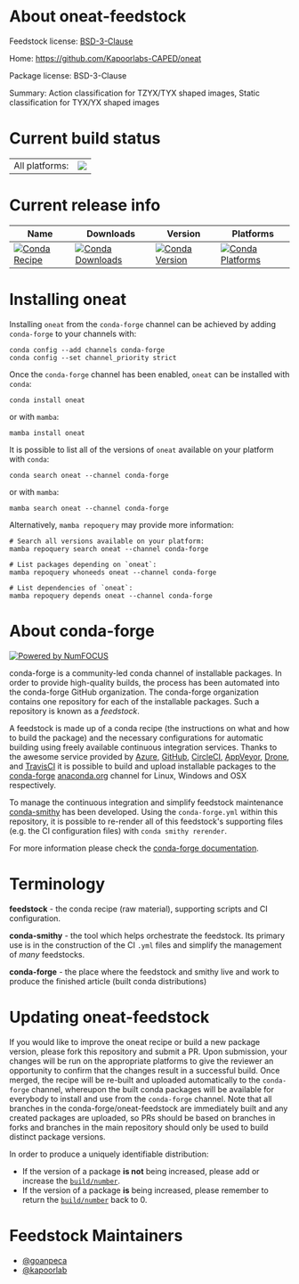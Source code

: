 About oneat-feedstock
=====================

Feedstock license: [BSD-3-Clause](https://github.com/conda-forge/oneat-feedstock/blob/main/LICENSE.txt)

Home: https://github.com/Kapoorlabs-CAPED/oneat

Package license: BSD-3-Clause

Summary: Action classification for TZYX/TYX shaped images,
Static classification for TYX/YX shaped images


Current build status
====================


<table><tr><td>All platforms:</td>
    <td>
      <a href="https://dev.azure.com/conda-forge/feedstock-builds/_build/latest?definitionId=19372&branchName=main">
        <img src="https://dev.azure.com/conda-forge/feedstock-builds/_apis/build/status/oneat-feedstock?branchName=main">
      </a>
    </td>
  </tr>
</table>

Current release info
====================

| Name | Downloads | Version | Platforms |
| --- | --- | --- | --- |
| [![Conda Recipe](https://img.shields.io/badge/recipe-oneat-green.svg)](https://anaconda.org/conda-forge/oneat) | [![Conda Downloads](https://img.shields.io/conda/dn/conda-forge/oneat.svg)](https://anaconda.org/conda-forge/oneat) | [![Conda Version](https://img.shields.io/conda/vn/conda-forge/oneat.svg)](https://anaconda.org/conda-forge/oneat) | [![Conda Platforms](https://img.shields.io/conda/pn/conda-forge/oneat.svg)](https://anaconda.org/conda-forge/oneat) |

Installing oneat
================

Installing `oneat` from the `conda-forge` channel can be achieved by adding `conda-forge` to your channels with:

```
conda config --add channels conda-forge
conda config --set channel_priority strict
```

Once the `conda-forge` channel has been enabled, `oneat` can be installed with `conda`:

```
conda install oneat
```

or with `mamba`:

```
mamba install oneat
```

It is possible to list all of the versions of `oneat` available on your platform with `conda`:

```
conda search oneat --channel conda-forge
```

or with `mamba`:

```
mamba search oneat --channel conda-forge
```

Alternatively, `mamba repoquery` may provide more information:

```
# Search all versions available on your platform:
mamba repoquery search oneat --channel conda-forge

# List packages depending on `oneat`:
mamba repoquery whoneeds oneat --channel conda-forge

# List dependencies of `oneat`:
mamba repoquery depends oneat --channel conda-forge
```


About conda-forge
=================

[![Powered by
NumFOCUS](https://img.shields.io/badge/powered%20by-NumFOCUS-orange.svg?style=flat&colorA=E1523D&colorB=007D8A)](https://numfocus.org)

conda-forge is a community-led conda channel of installable packages.
In order to provide high-quality builds, the process has been automated into the
conda-forge GitHub organization. The conda-forge organization contains one repository
for each of the installable packages. Such a repository is known as a *feedstock*.

A feedstock is made up of a conda recipe (the instructions on what and how to build
the package) and the necessary configurations for automatic building using freely
available continuous integration services. Thanks to the awesome service provided by
[Azure](https://azure.microsoft.com/en-us/services/devops/), [GitHub](https://github.com/),
[CircleCI](https://circleci.com/), [AppVeyor](https://www.appveyor.com/),
[Drone](https://cloud.drone.io/welcome), and [TravisCI](https://travis-ci.com/)
it is possible to build and upload installable packages to the
[conda-forge](https://anaconda.org/conda-forge) [anaconda.org](https://anaconda.org/)
channel for Linux, Windows and OSX respectively.

To manage the continuous integration and simplify feedstock maintenance
[conda-smithy](https://github.com/conda-forge/conda-smithy) has been developed.
Using the ``conda-forge.yml`` within this repository, it is possible to re-render all of
this feedstock's supporting files (e.g. the CI configuration files) with ``conda smithy rerender``.

For more information please check the [conda-forge documentation](https://conda-forge.org/docs/).

Terminology
===========

**feedstock** - the conda recipe (raw material), supporting scripts and CI configuration.

**conda-smithy** - the tool which helps orchestrate the feedstock.
                   Its primary use is in the construction of the CI ``.yml`` files
                   and simplify the management of *many* feedstocks.

**conda-forge** - the place where the feedstock and smithy live and work to
                  produce the finished article (built conda distributions)


Updating oneat-feedstock
========================

If you would like to improve the oneat recipe or build a new
package version, please fork this repository and submit a PR. Upon submission,
your changes will be run on the appropriate platforms to give the reviewer an
opportunity to confirm that the changes result in a successful build. Once
merged, the recipe will be re-built and uploaded automatically to the
`conda-forge` channel, whereupon the built conda packages will be available for
everybody to install and use from the `conda-forge` channel.
Note that all branches in the conda-forge/oneat-feedstock are
immediately built and any created packages are uploaded, so PRs should be based
on branches in forks and branches in the main repository should only be used to
build distinct package versions.

In order to produce a uniquely identifiable distribution:
 * If the version of a package **is not** being increased, please add or increase
   the [``build/number``](https://docs.conda.io/projects/conda-build/en/latest/resources/define-metadata.html#build-number-and-string).
 * If the version of a package **is** being increased, please remember to return
   the [``build/number``](https://docs.conda.io/projects/conda-build/en/latest/resources/define-metadata.html#build-number-and-string)
   back to 0.

Feedstock Maintainers
=====================

* [@goanpeca](https://github.com/goanpeca/)
* [@kapoorlab](https://github.com/kapoorlab/)


<!-- dummy commit to enable rerendering -->

